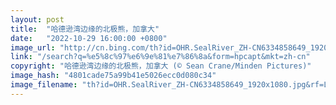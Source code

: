 ```yaml
---
layout: post
title:  "哈德逊湾边缘的北极熊，加拿大"
date:   "2022-10-29 16:00:00 +0800"
image_url: "http://cn.bing.com/th?id=OHR.SealRiver_ZH-CN6334858649_1920x1080.jpg&rf=LaDigue_1920x1080.jpg&pid=hp"
link: "/search?q=%e5%8c%97%e6%9e%81%e7%86%8a&form=hpcapt&mkt=zh-cn"
copyright: "哈德逊湾边缘的北极熊，加拿大 (© Sean Crane/Minden Pictures)"
image_hash: "4801cade75a99b41e5026ecc0d080c34"
image_filename: "th?id=OHR.SealRiver_ZH-CN6334858649_1920x1080.jpg&rf=LaDigue_1920x1080.jpg&pid=hp"
---
```

